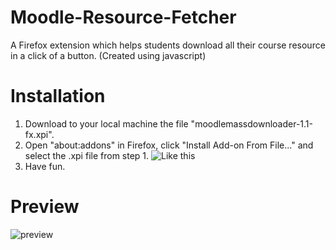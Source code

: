 # Moodle-Resource-Fetcher
A Firefox extension which helps students download all their course resource in a click of a button.
(Created using javascript)

# Installation
  1. Download to your local machine the file "moodlemassdownloader-1.1-fx.xpi".
  2. Open "about:addons" in Firefox, click "Install Add-on From File..." and select the .xpi file from step 1.
     ![Like this](https://raw.githubusercontent.com/norbit8/Moodle-Resource-Fetcher/master/imgs/explain.png)
  3. Have fun.

# Preview
![preview](https://raw.githubusercontent.com/norbit8/Moodle-Resource-Fetcher/master/imgs/preview.png)
